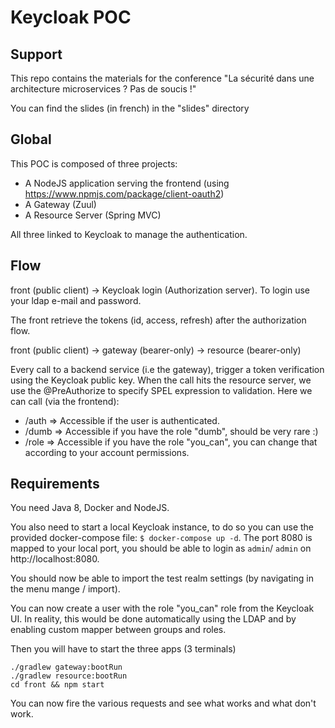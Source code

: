 # Keycloak POC

## Support
This repo contains the materials for the conference "La sécurité dans une architecture microservices ? Pas de soucis !"

You can find the slides (in french) in the "slides" directory

## Global
This POC is composed of three projects:
- A NodeJS application serving the frontend (using https://www.npmjs.com/package/client-oauth2)
- A Gateway (Zuul)
- A Resource Server (Spring MVC)

All three linked to Keycloak to manage the authentication.

## Flow
front (public client) -> Keycloak login (Authorization server). To login use your ldap e-mail and password.

The front retrieve the tokens (id, access, refresh) after the authorization flow.

front (public client) -> gateway (bearer-only) -> resource (bearer-only)

Every call to a backend service (i.e the gateway), trigger a token verification using the Keycloak public key.
When the call hits the resource server, we use the @PreAuthorize to specify SPEL expression to validation.
Here we can call (via the frontend):
- /auth => Accessible if the user is authenticated.
- /dumb => Accessible if you have the role "dumb", should be very rare :)
- /role => Accessible if you have the role "you_can", you can change that according to your account permissions.

## Requirements
You need Java 8, Docker and NodeJS.

You also need to start a local Keycloak instance, to do so you can use the provided docker-compose file:
`$ docker-compose up -d`.
The port 8080 is mapped to your local port, you should be able to login as `admin`/ `admin` on http://localhost:8080.

You should now be able to import the test realm settings (by navigating in the menu mange / import).

You can now create a user with the role "you_can" role from the Keycloak UI. In reality, this would be done automatically using the LDAP and by enabling custom mapper between groups and roles.

Then you will have to start the three apps (3 terminals)
```
./gradlew gateway:bootRun
./gradlew resource:bootRun
cd front && npm start
```

You can now fire the various requests and see what works and what don't work.
